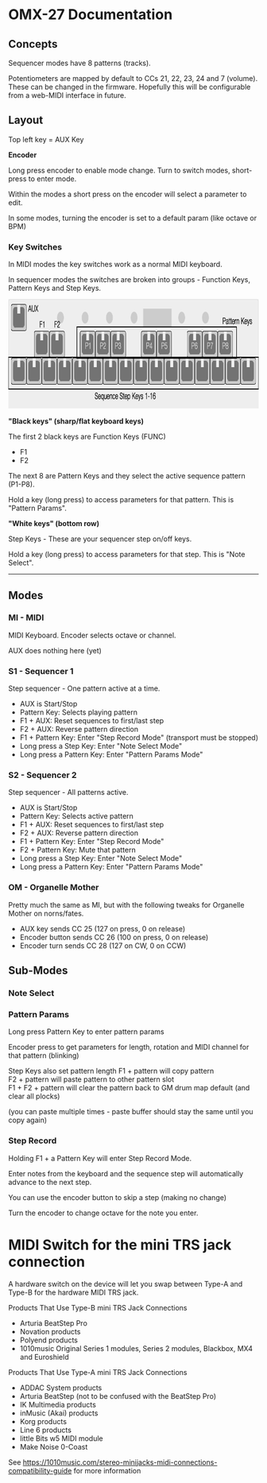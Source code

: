 # OMX-27 Documentation

## Concepts

Sequencer modes have 8 patterns (tracks).

Potentiometers are mapped by default to CCs 21, 22, 23, 24 and 7 (volume). These can be changed in the firmware. Hopefully this will be configurable from a web-MIDI interface in future.


## Layout

Top left key = AUX Key 

__Encoder__

Long press encoder to enable mode change. Turn to switch modes, short-press to enter mode.

Within the modes a short press on the encoder will select a parameter to edit.

In some modes, turning the encoder is set to a default param (like octave or BPM)


### Key Switches

In MIDI modes the key switches work as a normal MIDI keyboard.

In sequencer modes the switches are broken into groups - Function Keys, Pattern Keys and Step Keys.


<img src="omx27_layout.png" alt="layout" width="884" height="220" />


__"Black keys" (sharp/flat keyboard keys)__ 

The first 2 black keys are Function Keys (FUNC)  
- F1  
- F2

The next 8 are Pattern Keys and they select the active sequence pattern (P1-P8).

Hold a key (long press) to access parameters for that pattern. This is "Pattern Params".


__"White keys" (bottom row)__

Step Keys - These are your sequencer step on/off keys. 

Hold a key (long press) to access parameters for that step. This is "Note Select".


---

## Modes

### MI - MIDI 

MIDI Keyboard. Encoder selects octave or channel.

AUX does nothing here (yet)

### S1 - Sequencer 1

Step sequencer - One pattern active at a time.

 - AUX is Start/Stop 
 - Pattern Key: Selects playing pattern
 - F1 + AUX: Reset sequences to first/last step 
 - F2 + AUX: Reverse pattern direction 
 - F1 + Pattern Key: Enter "Step Record Mode" (transport must be stopped)
 - Long press a Step Key: Enter "Note Select Mode"
 - Long press a Pattern Key: Enter "Pattern Params Mode"

### S2 - Sequencer 2

Step sequencer - All patterns active.

 - AUX is Start/Stop 
 - Pattern Key: Selects active pattern
 - F1 + AUX: Reset sequences to first/last step 
 - F2 + AUX: Reverse pattern direction 
 - F1 + Pattern Key: Enter "Step Record Mode"
 - F2 + Pattern Key: Mute that pattern  
 - Long press a Step Key: Enter "Note Select Mode"
 - Long press a Pattern Key: Enter "Pattern Params Mode"


### OM - Organelle Mother

Pretty much the same as MI, but with the following tweaks for Organelle Mother on norns/fates.

- AUX key sends CC 25 (127 on press, 0 on release)  
- Encoder button sends CC 26 (100 on press, 0 on release)  
- Encoder turn sends CC 28 (127 on CW, 0 on CCW)  


## Sub-Modes

### Note Select

### Pattern Params

Long press Pattern Key to enter pattern params

Encoder press to get parameters for length, rotation and MIDI channel for that pattern (blinking)

Step Keys also set pattern length 
F1 + pattern will copy pattern  
F2 + pattern will paste pattern to other pattern slot  
F1 + F2 + pattern will clear the pattern back to GM drum map default (and clear all plocks)  

(you can paste multiple times - paste buffer should stay the same until you copy again)


### Step Record

Holding F1 + a Pattern Key will enter Step Record Mode.

Enter notes from the keyboard and the sequence step will automatically advance to the next step. 

You can use the encoder button to skip a step (making no change)

Turn the encoder to change octave for the note you enter.


# MIDI Switch for the mini TRS jack connection

A hardware switch on the device will let you swap between Type-A and Type-B for the hardware MIDI TRS jack.  


Products That Use Type-B mini TRS Jack Connections  
- Arturia BeatStep Pro  
- Novation products  
- Polyend products  
- 1010music Original Series 1 modules, Series 2 modules, Blackbox, MX4 and Euroshield  

Products That Use Type-A mini TRS Jack Connections   
- ADDAC System products  
- Arturia BeatStep (not to be confused with the BeatStep Pro)  
- IK Multimedia products  
- inMusic (Akai) products  
- Korg products  
- Line 6 products  
- little Bits w5 MIDI module  
- Make Noise 0-Coast  

See https://1010music.com/stereo-minijacks-midi-connections-compatibility-guide for more information

